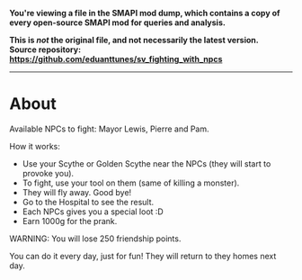 **You're viewing a file in the SMAPI mod dump, which contains a copy of every open-source SMAPI mod
for queries and analysis.**

**This is _not_ the original file, and not necessarily the latest version.**  
**Source repository: https://github.com/eduanttunes/sv_fighting_with_npcs**

----

# About

Available NPCs to fight: Mayor Lewis, Pierre and Pam.

How it works:
- Use your Scythe or Golden Scythe near the NPCs (they will start to provoke you).
- To fight, use your tool on them (same of killing a monster).
- They will fly away. Good bye!
- Go to the Hospital to see the result.
- Each NPCs gives you a special loot :D
- Earn 1000g for the prank.

WARNING: You will lose 250 friendship points.

You can do it every day, just for fun! They will return to they homes next day.
